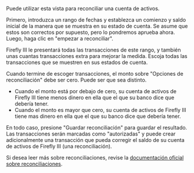 Puede utilizar esta vista para reconciliar una cuenta de activos.

Primero, introduzca un rango de fechas y establezca un comienzo y saldo inicial de la manera que se muestra en su estado de cuenta. Se asume que estos son correctos por supuesto, pero lo pondremos aprueba ahora. Luego, haga clic en "empezar a reconciliar".

Firefly III le presentará todas las transacciones de este rango, y también unas cuantas transacciones extra para mejorar la medida. Escoja todas las transacciones que se muestren en sus estados de cuenta.

Cuando termine de escoger transacciones, el monto sobre "Opciones de reconciliación" debe ser cero. Puede ser que sea distinto.

* Cuando el monto está por debajo de cero, su cuenta de activos de Firefly III tiene menos dinero en ella que el que su banco dice que debería tener.
* Cuando el monto es mayor que cero, su cuenta de activos de Firefly III tiene mas dinero en ella que el que su banco dice que debería tener.

En todo caso, presione "Guardar reconciliación" para guardar el resultado. Las transacciones serán marcadas como "autorizadas" y puede crear adicionalmente una transacción que pueda corregir el saldo de su cuenta de activos de Firefly III (una reconciliación).

Si desea leer más sobre reconciliaciones, revise la [documentación oficial sobre reconciliaciones](https://firefly-iii.readthedocs.io/en/latest/advanced/reconcile.html).